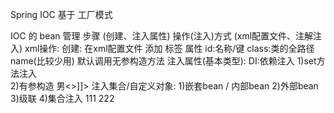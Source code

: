 Spring IOC 基于 工厂模式

IOC 的  bean 管理
	步骤 (创建、注入属性)
	操作(注入)方式 (xml配置文件、注解注入)
xml操作:
	创建:
		在xml配置文件 添加 <bean id="name" class="allClassPath"> 标签
			属性     id:名称/键  class:类的全路径   name(比较少用)
		默认调用无参构造方法
	注入属性(基本类型):
		DI:依赖注入
			1)set方法注入	
			<!-- set方法注入属性 -->
		    <bean id="setInitUser" class="com.cym.model.User">
		    	<!-- name为属性名 value为属性值 -->
		        <property name="age" value="20"></property>
		        <property name="name" value="aaa"></property>
		    </bean>
			2)有参构造
				<!-- 构造方法注入属性  注意:参数要写全 -->
			    <bean id="constructorInitUser" class="com.cym.model.User">
			        <!-- name为属性名 value为属性值  -->
			        <constructor-arg name="age" value="10"></constructor-arg>
			        <constructor-arg name="gender">
			        	<!-- 属性/参数赋值 可以嵌套 value标签 -->
			            <!-- 特殊字符处理 1) &lt;&gt;  2)<![CDATA[xxx]]>  -->
            			<value><![CDATA[<>男<>]]></value>
			        </constructor-arg>
			        <!-- index 参数列表下标的 -->
			        <constructor-arg index="0" value="constructor"></constructor-arg>
			    </bean>
	注入集合/自定义对象:
		1)嵌套bean / 内部bean
			<!-- 构造方法注入属性  注意:参数要写全 -->
		    <bean id="constructorInitPhone" class="com.cym.model.Phone">
		        <constructor-arg name="size" value="10"></constructor-arg>
		        <constructor-arg name="productionPlace" value="China"></constructor-arg>
		        <constructor-arg index="0" value="iphone"></constructor-arg>
		        <property name="user">
		            <bean class="com.cym.model.User">
				        <constructor-arg name="age" value="10"></constructor-arg>
				        <constructor-arg name="gender" value="男"></constructor-arg>
				        <constructor-arg index="0" value="meee"></constructor-arg>
				    </bean>
		        </property>
		    </bean>
	    2)外部bean
		    <!-- set方法注入属性   外部bean/级联赋值1   -->
		    <bean id="setInitPhone" class="com.cym.model.Phone">
		        <property name="user" ref="setInitUser">
		        </property>
		    </bean>
		3)级联
		<!-- 构造方法注入属性  级联赋值2 -->
	    <bean id="constructorInitPhone1" class="com.cym.model.Phone">
	        <!-- name为属性名 value为属性值  -->
	        <constructor-arg name="size" value="10"></constructor-arg>
	        <constructor-arg name="productionPlace" value="China"></constructor-arg>
	        <!-- index 参数列表下标的 -->
	        <constructor-arg index="0" value="iphone"></constructor-arg>
	        <property name="user" ref="user"></property>
	        <!-- 需要有getUser() 方法 -->
	        <property name="user.name" value="级联赋值2"></property>
	    </bean>
		4)集合注入
			<!-- set方法注入属性  集合    -->
		    <bean id="setInitStu" class="com.cym.model.Student">
		        <property name="cources">
		            <map>
		                <entry key="aa" value="11"></entry>
		            </map>
		        </property>
		        <property name="grand">
		            <list>
		                <value>111</value>
		                <value>222</value>
		            </list>
		            <array></array>
		            <set></set>
		        </property>
		        <!-- 
		        <property name="arr">
		            <array>
		                <value>111</value>
		                <value>222</value>
		            </array>
		        </property>
		        <property name="set">
		            <set>
		                <value>111</value>
		                <value>222</value>
		            </set>
		        </property>
		         -->
		    </bean>